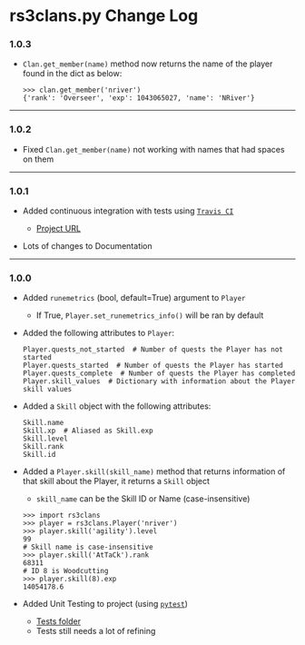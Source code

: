 # rs3clans.py Change Log

### 1.0.3
- `Clan.get_member(name)` method now returns the name of the player found in the dict as below:
    ```python3
    >>> clan.get_member('nriver')
    {'rank': 'Overseer', 'exp': 1043065027, 'name': 'NRiver'}
    ```

***

### 1.0.2
- Fixed `Clan.get_member(name)` not working with names that had spaces on them

***

### 1.0.1
- Added continuous integration with tests using [`Travis CI`](https://travis-ci.org)
    - [Project URL](https://travis-ci.org/johnvictorfs/rs3clans.py)

- Lots of changes to Documentation

***

### 1.0.0
- Added `runemetrics` (bool, default=True) argument to `Player`
    - If True, `Player.set_runemetrics_info()` will be ran by default

- Added the following attributes to `Player`:
    ```python3
    Player.quests_not_started  # Number of quests the Player has not started
    Player.quests_started  # Number of quests the Player has started
    Player.quests_complete  # Number of quests the Player has completed
    Player.skill_values  # Dictionary with information about the Player skill values
    ```

- Added a `Skill` object with the following attributes:
    ```python3
    Skill.name
    Skill.xp  # Aliased as Skill.exp
    Skill.level
    Skill.rank
    Skill.id
    ```

- Added a `Player.skill(skill_name)` method that returns information of that skill about the Player, it returns a `Skill` object
    - `skill_name` can be the Skill ID or Name (case-insensitive)
    ```python3
    >>> import rs3clans
    >>> player = rs3clans.Player('nriver')
    >>> player.skill('agility').level
    99
    # Skill name is case-insensitive
    >>> player.skill('AtTaCk').rank
    68311
    # ID 8 is Woodcutting
    >>> player.skill(8).exp
    14054178.6
    ```

- Added Unit Testing to project (using [`pytest`](https://docs.pytest.org/en/latest/))
    - [Tests folder](/tests/) 
    - Tests still needs a lot of refining
